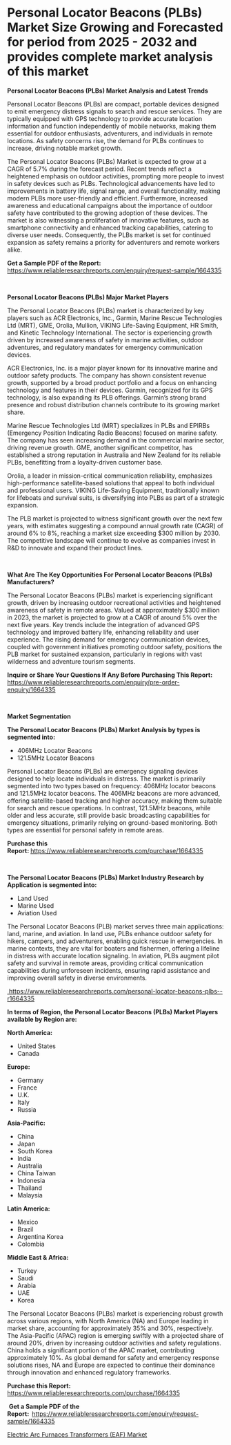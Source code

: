 <p><h1>Personal Locator Beacons (PLBs) Market Size Growing and Forecasted for period from 2025 - 2032 and provides complete market analysis of this market</h1></p><p><strong>Personal Locator Beacons (PLBs) Market Analysis and Latest Trends</strong></p>
<p><p>Personal Locator Beacons (PLBs) are compact, portable devices designed to emit emergency distress signals to search and rescue services. They are typically equipped with GPS technology to provide accurate location information and function independently of mobile networks, making them essential for outdoor enthusiasts, adventurers, and individuals in remote locations. As safety concerns rise, the demand for PLBs continues to increase, driving notable market growth.</p><p>The Personal Locator Beacons (PLBs) Market is expected to grow at a CAGR of 5.7% during the forecast period. Recent trends reflect a heightened emphasis on outdoor activities, prompting more people to invest in safety devices such as PLBs. Technological advancements have led to improvements in battery life, signal range, and overall functionality, making modern PLBs more user-friendly and efficient. Furthermore, increased awareness and educational campaigns about the importance of outdoor safety have contributed to the growing adoption of these devices. The market is also witnessing a proliferation of innovative features, such as smartphone connectivity and enhanced tracking capabilities, catering to diverse user needs. Consequently, the PLBs market is set for continued expansion as safety remains a priority for adventurers and remote workers alike.</p></p>
<p><strong>Get a Sample PDF of the Report:&nbsp;</strong> <a href="https://www.reliableresearchreports.com/enquiry/request-sample/1664335?utm_campaign=2295&utm_medium=2&utm_source=Github&utm_content=ia&utm_term=23032025&utm_id=personal-locator-beacons-plbs">https://www.reliableresearchreports.com/enquiry/request-sample/1664335</a></p>
<p>&nbsp;</p>
<p><strong>Personal Locator Beacons (PLBs) Major Market Players</strong></p>
<p><p>The Personal Locator Beacons (PLBs) market is characterized by key players such as ACR Electronics, Inc., Garmin, Marine Rescue Technologies Ltd (MRT), GME, Orolia, Mullion, VIKING Life-Saving Equipment, HR Smith, and Kinetic Technology International. The sector is experiencing growth driven by increased awareness of safety in marine activities, outdoor adventures, and regulatory mandates for emergency communication devices.</p><p>ACR Electronics, Inc. is a major player known for its innovative marine and outdoor safety products. The company has shown consistent revenue growth, supported by a broad product portfolio and a focus on enhancing technology and features in their devices. Garmin, recognized for its GPS technology, is also expanding its PLB offerings. Garmin’s strong brand presence and robust distribution channels contribute to its growing market share.</p><p>Marine Rescue Technologies Ltd (MRT) specializes in PLBs and EPIRBs (Emergency Position Indicating Radio Beacons) focused on marine safety. The company has seen increasing demand in the commercial marine sector, driving revenue growth. GME, another significant competitor, has established a strong reputation in Australia and New Zealand for its reliable PLBs, benefitting from a loyalty-driven customer base.</p><p>Orolia, a leader in mission-critical communication reliability, emphasizes high-performance satellite-based solutions that appeal to both individual and professional users. VIKING Life-Saving Equipment, traditionally known for lifeboats and survival suits, is diversifying into PLBs as part of a strategic expansion.</p><p>The PLB market is projected to witness significant growth over the next few years, with estimates suggesting a compound annual growth rate (CAGR) of around 6% to 8%, reaching a market size exceeding $300 million by 2030. The competitive landscape will continue to evolve as companies invest in R&D to innovate and expand their product lines.</p></p>
<p>&nbsp;</p>
<p><strong>What Are The Key Opportunities For Personal Locator Beacons (PLBs) Manufacturers?</strong></p>
<p><p>The Personal Locator Beacons (PLBs) market is experiencing significant growth, driven by increasing outdoor recreational activities and heightened awareness of safety in remote areas. Valued at approximately $300 million in 2023, the market is projected to grow at a CAGR of around 5% over the next five years. Key trends include the integration of advanced GPS technology and improved battery life, enhancing reliability and user experience. The rising demand for emergency communication devices, coupled with government initiatives promoting outdoor safety, positions the PLB market for sustained expansion, particularly in regions with vast wilderness and adventure tourism segments.</p></p>
<p><strong>Inquire or Share Your Questions If Any Before Purchasing This Report:</strong> <a href="https://www.reliableresearchreports.com/enquiry/pre-order-enquiry/1664335?utm_campaign=2295&utm_medium=2&utm_source=Github&utm_content=ia&utm_term=23032025&utm_id=personal-locator-beacons-plbs">https://www.reliableresearchreports.com/enquiry/pre-order-enquiry/1664335</a></p>
<p>&nbsp;</p>
<p><strong>Market Segmentation</strong></p>
<p><strong>The Personal Locator Beacons (PLBs) Market Analysis by types is segmented into:</strong></p>
<p><ul><li>406MHz Locator Beacons</li><li>121.5MHz Locator Beacons</li></ul></p>
<p><p>Personal Locator Beacons (PLBs) are emergency signaling devices designed to help locate individuals in distress. The market is primarily segmented into two types based on frequency: 406MHz locator beacons and 121.5MHz locator beacons. The 406MHz beacons are more advanced, offering satellite-based tracking and higher accuracy, making them suitable for search and rescue operations. In contrast, 121.5MHz beacons, while older and less accurate, still provide basic broadcasting capabilities for emergency situations, primarily relying on ground-based monitoring. Both types are essential for personal safety in remote areas.</p></p>
<p><strong>Purchase this Report:&nbsp;</strong><a href="https://www.reliableresearchreports.com/purchase/1664335?utm_campaign=2295&utm_medium=2&utm_source=Github&utm_content=ia&utm_term=23032025&utm_id=personal-locator-beacons-plbs">https://www.reliableresearchreports.com/purchase/1664335</a></p>
<p>&nbsp;</p>
<p><strong>The Personal Locator Beacons (PLBs) Market Industry Research by Application is segmented into:</strong></p>
<p><ul><li>Land Used</li><li>Marine Used</li><li>Aviation Used</li></ul></p>
<p><p>The Personal Locator Beacons (PLB) market serves three main applications: land, marine, and aviation. In land use, PLBs enhance outdoor safety for hikers, campers, and adventurers, enabling quick rescue in emergencies. In marine contexts, they are vital for boaters and fishermen, offering a lifeline in distress with accurate location signaling. In aviation, PLBs augment pilot safety and survival in remote areas, providing critical communication capabilities during unforeseen incidents, ensuring rapid assistance and improving overall safety in diverse environments.</p></p>
<p><a href="https://www.reliableresearchreports.com/personal-locator-beacons-plbs--r1664335?utm_campaign=2295&utm_medium=2&utm_source=Github&utm_content=ia&utm_term=23032025&utm_id=personal-locator-beacons-plbs">&nbsp;https://www.reliableresearchreports.com/personal-locator-beacons-plbs--r1664335</a></p>
<p><strong>In terms of Region, the Personal Locator Beacons (PLBs) Market Players available by Region are:</strong></p>
<p>
    <p> <strong> North America: </strong>
        <ul>
            <li>United States</li>
            <li>Canada</li>
        </ul>
        </p> 
    <p> <strong> Europe: </strong>
        <ul>
            <li>Germany</li>
            <li>France</li>
            <li>U.K.</li>
            <li>Italy</li>
            <li>Russia</li>
        </ul>
        </p> 
    <p> <strong> Asia-Pacific: </strong>
        <ul>
            <li>China</li>
            <li>Japan</li>
            <li>South Korea</li>
            <li>India</li>
            <li>Australia</li>
            <li>China Taiwan</li>
            <li>Indonesia</li>
            <li>Thailand</li>
            <li>Malaysia</li>
        </ul>
        </p> 
    <p> <strong> Latin America: </strong>
        <ul>
            <li>Mexico</li>
            <li>Brazil</li>
            <li>Argentina Korea</li>
            <li>Colombia</li>
        </ul>
        </p> 
    <p> <strong> Middle East & Africa: </strong>
        <ul>
            <li>Turkey</li>
            <li>Saudi</li>
            <li>Arabia</li>
            <li>UAE</li>
            <li>Korea</li>
        </ul>
    </p>
    </p>
<p><p>The Personal Locator Beacons (PLBs) market is experiencing robust growth across various regions, with North America (NA) and Europe leading in market share, accounting for approximately 35% and 30%, respectively. The Asia-Pacific (APAC) region is emerging swiftly with a projected share of around 20%, driven by increasing outdoor activities and safety regulations. China holds a significant portion of the APAC market, contributing approximately 10%. As global demand for safety and emergency response solutions rises, NA and Europe are expected to continue their dominance through innovation and enhanced regulatory frameworks.</p></p>
<p><strong>Purchase this Report: </strong><a href="https://www.reliableresearchreports.com/purchase/1664335?utm_campaign=2295&utm_medium=2&utm_source=Github&utm_content=ia&utm_term=23032025&utm_id=personal-locator-beacons-plbs">https://www.reliableresearchreports.com/purchase/1664335</a></p>
<p>&nbsp;<strong>Get a Sample PDF of the Report:&nbsp;&nbsp;</strong><a href="https://www.reliableresearchreports.com/enquiry/request-sample/1664335?utm_campaign=2295&utm_medium=2&utm_source=Github&utm_content=ia&utm_term=23032025&utm_id=personal-locator-beacons-plbs">https://www.reliableresearchreports.com/enquiry/request-sample/1664335</a></p>
<p><strong></strong></p>
<p><p><a href="https://github.com/HobertDavis43/Market-Research-Report-List-2/blob/main/electric-arc-furnaces-transformers-eaf-market.md?utm_campaign=2295&utm_medium=2&utm_source=Github&utm_content=ia&utm_term=23032025&utm_id=personal-locator-beacons-plbs">Electric Arc Furnaces Transformers (EAF) Market</a></p></p>
